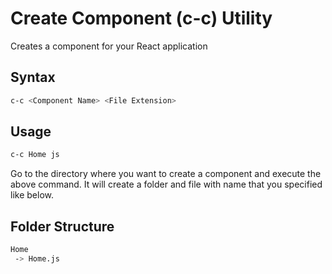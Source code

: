 # Create Component (c-c) Utility

Creates a component for your React application

## Syntax

```bash
c-c <Component Name> <File Extension>
```

## Usage

```bash
c-c Home js
```

Go to the directory where you want to create a component and execute the above command. It will create a folder and file with name that you specified like below.

## Folder Structure

```bash
Home
 -> Home.js
```
